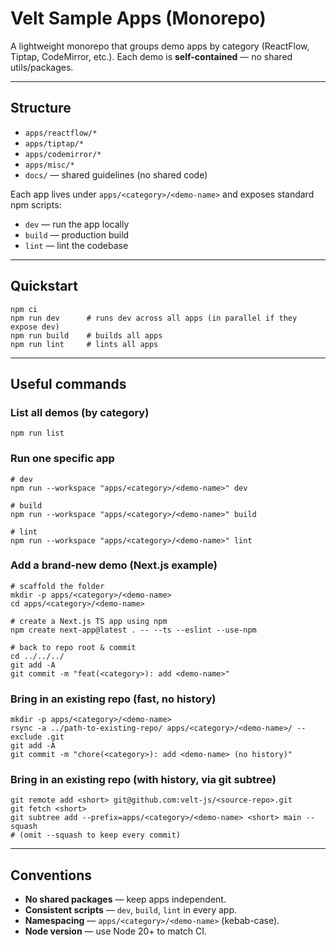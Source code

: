 # Velt Sample Apps (Monorepo)

A lightweight monorepo that groups demo apps by category (ReactFlow, Tiptap, CodeMirror, etc.).
Each demo is **self-contained** — no shared utils/packages.

---

## Structure

- `apps/reactflow/*`
- `apps/tiptap/*`
- `apps/codemirror/*`
- `apps/misc/*`
- `docs/` — shared guidelines (no shared code)

Each app lives under `apps/<category>/<demo-name>` and exposes standard npm scripts:
- `dev` — run the app locally
- `build` — production build
- `lint` — lint the codebase

---

## Quickstart

    npm ci
    npm run dev      # runs dev across all apps (in parallel if they expose dev)
    npm run build    # builds all apps
    npm run lint     # lints all apps

---

## Useful commands

### List all demos (by category)

    npm run list

### Run one specific app

    # dev
    npm run --workspace "apps/<category>/<demo-name>" dev

    # build
    npm run --workspace "apps/<category>/<demo-name>" build

    # lint
    npm run --workspace "apps/<category>/<demo-name>" lint

### Add a brand-new demo (Next.js example)

    # scaffold the folder
    mkdir -p apps/<category>/<demo-name>
    cd apps/<category>/<demo-name>

    # create a Next.js TS app using npm
    npm create next-app@latest . -- --ts --eslint --use-npm

    # back to repo root & commit
    cd ../../../
    git add -A
    git commit -m "feat(<category>): add <demo-name>"

### Bring in an existing repo (fast, no history)

    mkdir -p apps/<category>/<demo-name>
    rsync -a ../path-to-existing-repo/ apps/<category>/<demo-name>/ --exclude .git
    git add -A
    git commit -m "chore(<category>): add <demo-name> (no history)"

### Bring in an existing repo (with history, via git subtree)

    git remote add <short> git@github.com:velt-js/<source-repo>.git
    git fetch <short>
    git subtree add --prefix=apps/<category>/<demo-name> <short> main --squash
    # (omit --squash to keep every commit)

---

## Conventions

- **No shared packages** — keep apps independent.
- **Consistent scripts** — `dev`, `build`, `lint` in every app.
- **Namespacing** — `apps/<category>/<demo-name>` (kebab-case).
- **Node version** — use Node 20+ to match CI.
